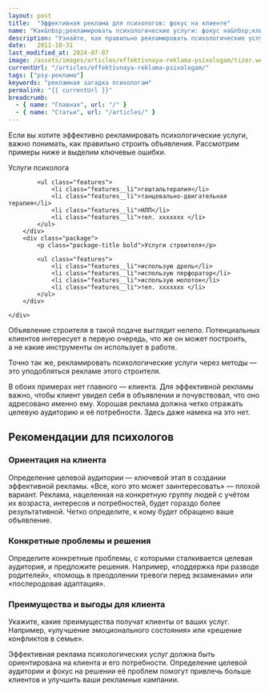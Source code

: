 ```yaml
---
layout: post
title:  "Эффективная реклама для психологов: фокус на клиенте"
name: "Как&nbsp;рекламировать психологические услуги: фокус на&nbsp;клиенте"
description: "Узнайте, как правильно рекламировать психологические услуги, чтобы привлекать больше клиентов. Фокус на результатах и потребностях целевой аудитории."
date:   2011-10-31			 
last_modified_at: 2024-07-07
image: /assets/images/articles/effektivnaya-reklama-psixologam/tizer.webp
currentUrl: "/articles/effektivnaya-reklama-psixologam/"
tags: ["psy-реклама"]
keywords: "рекламная загадка психологам"
permalink: "{{ currentUrl }}"
breadcrumb:
  - { name: "Главная", url: "/" }
  - { name: "Статьи", url: "/articles/" }
---
```




<p>Если вы&nbsp;хотите эффективно рекламировать психологические услуги, важно понимать, как правильно строить объявления. Рассмотрим примеры ниже и&nbsp;выделим ключевые ошибки. </p>


<div class="flex--container small">
        <div class="package">
            <p class="package-title bold">Услуги психолога</p>
           
            <ul class="features">
                <li class="features__li">гештальтерапия</li>
                <li class="features__li">танцевально-двигательная терапия</li>
                <li class="features__li">НЛП</li>
                <li class="features__li">тел. ххххххх </li>
            </ul>
        </div>
        <div class="package">
            <p class="package-title bold">Услуги строителя</p>
            
            <ul class="features">
                <li class="features__li">использую дрель</li>
                <li class="features__li">использую перфоратор</li>
                <li class="features__li">использую молоток</li>
                <li class="features__li">тел. ххххххх </li>
            </ul>
        </div>
        
    </div>


<p>Объявление строителя в&nbsp;такой подаче выглядит нелепо. Потенциальных клиентов интересует в&nbsp;первую очередь, что&nbsp;же он&nbsp;может построить, а&nbsp;не&nbsp;какие инструменты он&nbsp;использует в&nbsp;работе. </p>

<p>Точно так&nbsp;же, рекламировать психологические услуги через методы&nbsp;&mdash; это уподобляться рекламе этого строителя.</p>

<p>В&nbsp;обоих примерах нет главного&nbsp;&mdash; клиента. Для эффективной рекламы важно, чтобы клиент увидел себя в&nbsp;объявлении и&nbsp;почувствовал, что оно адресовано именно ему. Хорошая реклама должна четко отражать целевую аудиторию и&nbsp;её&nbsp;потребности. Здесь даже намека на&nbsp;это нет. </p>


<section class="row-gap--m mb-1">
<h2 class="h2"> Рекомендации для психологов</h2>

<section class="row-gap--xs">
<h3 class="h3">Ориентация на клиента</h3>
<p>
Определение целевой аудитории&nbsp;&mdash; ключевой этап в создании эффективной рекламы. &laquo;Все, кого это может заинтересовать&raquo;&nbsp;&mdash; плохой вариант. Реклама, нацеленная на&nbsp;конкретную группу людей с&nbsp;учётом их&nbsp;возраста, интересов и&nbsp;потребностей, будет гораздо более результативной. Четко определите, к&nbsp;кому будет обращено ваше объявление.
</p>
</section>

<section class="row-gap--xs">
<h3 class="h3">Конкретные проблемы и решения</h3>
<p>
Определите конкретные проблемы, с&nbsp;которыми сталкивается целевая аудитория, и&nbsp;предложите решения. Например, &laquo;поддержка при разводе родителей&raquo;, &laquo;помощь в&nbsp;преодолении тревоги перед экзаменами&raquo; или &laquo;послеродовая адаптация&raquo;.
</p>
</section>

<section class="row-gap--xs">
<h3 class="h3">Преимущества и выгоды для клиента</h3>
<p>
Укажите, какие преимущества получат клиенты от&nbsp;ваших услуг. Например, &laquo;улучшение эмоционального состояния&raquo; или &laquo;решение конфликтов в&nbsp;семье&raquo;.
</p>
</section>

</section>

<p>Эффективная реклама психологических услуг должна быть ориентирована на&nbsp;клиента и&nbsp;его потребности. Определение целевой аудитории и&nbsp;фокус на&nbsp;решении её&nbsp;проблем помогут привлечь больше клиентов и&nbsp;улучшить ваши рекламные кампании.</p>